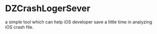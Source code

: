 # DZCrashLogerSever
a simple tool which can help iOS developer save a little time in analyzing iOS crash file.
